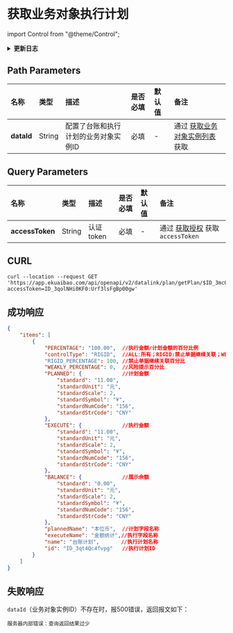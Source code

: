 # 获取业务对象执行计划

import Control from "@theme/Control";

<Control
method="GET"
url="/api/openapi/v2/datalink/plan/getPlan/$`dataId`"
/>

<details>
  <summary><b>更新日志</b></summary>
  <div>

  [**0.7.153**](/docs/open-api/notice/update-log#07153) -> 🆕 新增了本接口。<br/>

  </div>
</details>

## Path Parameters

| 名称 | 类型 | 描述 | 是否必填 | 默认值 | 备注 |
| :--- | :--- | :--- | :--- |:--- | :--- |
| **dataId** | String | 配置了台账和执行计划的业务对象实例ID | 必填 | - | 通过 [获取业务对象实例列表](/docs/open-api/datalink/get-entity-info) 获取 |

## Query Parameters

| 名称 | 类型 | 描述 | 是否必填 | 默认值 | 备注 |
| :--- | :--- | :--- | :--- |:--- | :--- |
| **accessToken** | String | 认证token | 必填 | - | 通过 [获取授权](/docs/open-api/getting-started/auth) 获取 `accessToken` |

## CURL
```shell
curl --location --request GET 'https://app.ekuaibao.com/api/openapi/v2/datalink/plan/getPlan/$ID_3mcOcKEYUeM?accessToken=ID_3qolNHi0KF0:Urf3lsFgBp00gw'
```

## 成功响应
```json
{
    "items": [
        {
            "PERCENTAGE": "100.00",  //执行金额/计划金额的百分比例
            "controlType": "RIGID",  //ALL:所有；RIGID:禁止单据继续关联；WEAKLY:显示风险提示；NONE:允许执行金额超过计划金额。当controlType=RIGID见RIGID_PERCENTAGE，同理controlType=WEAKLY见WEAKLY_PERCENTAGE，controlType=NONE时无
            "RIGID_PERCENTAGE": 100, //禁止单据继续关联百分比
            "WEAKLY_PERCENTAGE": 0,  //风险提示百分比
            "PLANNED": {             //计划金额
                "standard": "11.00",
                "standardUnit": "元",
                "standardScale": 2,
                "standardSymbol": "¥",
                "standardNumCode": "156",
                "standardStrCode": "CNY"
            },
            "EXECUTE": {             //执行金额
                "standard": "11.00",
                "standardUnit": "元",
                "standardScale": 2,
                "standardSymbol": "¥",
                "standardNumCode": "156",
                "standardStrCode": "CNY"
            },
            "BALANCE": {             //展示余额
                "standard": "0.00",
                "standardUnit": "元",
                "standardScale": 2,
                "standardSymbol": "¥",
                "standardNumCode": "156",
                "standardStrCode": "CNY"
            },
            "plannedName": "本位币",  //计划字段名称
            "executeName": "金额统计",//执行字段名称
            "name": "台账计划",       //执行计划名称
            "id": "ID_3qt4Qc4fvpg"   //执行计划ID
        }
    ]
}
```

## 失败响应
`dataId`（业务对象实例ID）不存在时，报500错误，返回报文如下：
```text
服务器内部错误：查询返回结果过少
```


